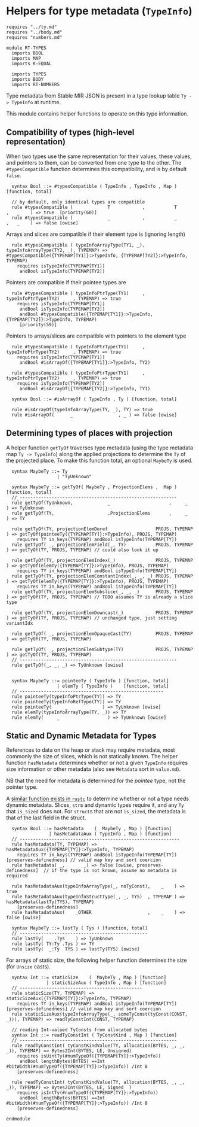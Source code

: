 # Helpers for type metadata (`TypeInfo`)

```k
requires "../ty.md"
requires "../body.md"
requires "numbers.md"

module RT-TYPES
  imports BOOL
  imports MAP
  imports K-EQUAL

  imports TYPES
  imports BODY
  imports RT-NUMBERS
```

Type metadata from Stable MIR JSON is present in a type lookup table `Ty -> TypeInfo` at runtime. 

This module contains helper functions to operate on this type information.

## Compatibility of types (high-level representation)

When two types use the same representation for their values, these
values, and pointers to them, can be converted from one type to the other.
The `#typesCompatible` function determines this compatibility, and is by default `false`.

```k
  syntax Bool ::= #typesCompatible ( TypeInfo , TypeInfo , Map ) [function, total]

  // by default, only identical types are compatible
  rule #typesCompatible (             T            ,           T              ,   _    ) => true  [priority(60)] 
  rule #typesCompatible (             _            ,           _              ,   _    ) => false [owise] 
```

Arrays and slices are compatible if their element type is (ignoring length)
```k
  rule #typesCompatible ( typeInfoArrayType(TY1, _), typeInfoArrayType(TY2, _), TYPEMAP) => #typesCompatible({TYPEMAP[TY1]}:>TypeInfo, {TYPEMAP[TY2]}:>TypeInfo, TYPEMAP)
    requires isTypeInfo(TYPEMAP[TY1])
     andBool isTypeInfo(TYPEMAP[TY2])
```

Pointers are compatible if their pointee types are
```k
  rule #typesCompatible ( typeInfoPtrType(TY1)     , typeInfoPtrType(TY2)     , TYPEMAP) => true
    requires isTypeInfo(TYPEMAP[TY1])
     andBool isTypeInfo(TYPEMAP[TY2])
     andBool #typesCompatible({TYPEMAP[TY1]}:>TypeInfo, {TYPEMAP[TY2]}:>TypeInfo, TYPEMAP)
     [priority(59)]
```

Pointers to arrays/slices are compatible with pointers to the element type
```k
  rule #typesCompatible ( typeInfoPtrType(TY1)     , typeInfoPtrType(TY2)     , TYPEMAP) => true
    requires isTypeInfo(TYPEMAP[TY1])
     andBool #isArrayOf({TYPEMAP[TY1]}:>TypeInfo, TY2)

  rule #typesCompatible ( typeInfoPtrType(TY1)     , typeInfoPtrType(TY2)     , TYPEMAP) => true
    requires isTypeInfo(TYPEMAP[TY2])
     andBool #isArrayOf({TYPEMAP[TY2]}:>TypeInfo, TY1)

  syntax Bool ::= #isArrayOf ( TypeInfo , Ty ) [function, total]

  rule #isArrayOf(typeInfoArrayType(TY, _), TY) => true
  rule #isArrayOf(      _                 , _ ) => false [owise]
```

## Determining types of places with projection

A helper function `getTyOf` traverses type metadata (using the type metadata map `Ty -> TypeInfo`) along the applied projections to determine the `Ty` of the projected place.
To make this function total, an optional `MaybeTy` is used.

```k
  syntax MaybeTy ::= Ty
                   | "TyUnknown"

  syntax MaybeTy ::= getTyOf( MaybeTy , ProjectionElems ,  Map ) [function, total]
  // -----------------------------------------------------------
  rule getTyOf(TyUnknown,             _                      ,     _    ) => TyUnknown
  rule getTyOf(TY,                    .ProjectionElems       ,     _    ) => TY

  rule getTyOf(TY, projectionElemDeref                  PROJS, TYPEMAP ) => getTyOf(pointeeTy({TYPEMAP[TY]}:>TypeInfo), PROJS, TYPEMAP)
    requires TY in_keys(TYPEMAP) andBool isTypeInfo(TYPEMAP[TY])
  rule getTyOf( _, projectionElemField(_, TY)           PROJS, TYPEMAP ) => getTyOf(TY, PROJS, TYPEMAP) // could also look it up
  
  rule getTyOf(TY, projectionElemIndex(_)               PROJS, TYPEMAP ) => getTyOf(elemTy({TYPEMAP[TY]}:>TypeInfo), PROJS, TYPEMAP)
    requires TY in_keys(TYPEMAP) andBool isTypeInfo(TYPEMAP[TY])
  rule getTyOf(TY, projectionElemConstantIndex(_, _, _) PROJS, TYPEMAP ) => getTyOf(elemTy({TYPEMAP[TY]}:>TypeInfo), PROJS, TYPEMAP)
    requires TY in_keys(TYPEMAP) andBool isTypeInfo(TYPEMAP[TY])
  rule getTyOf(TY, projectionElemSubslice(_, _, _)      PROJS, TYPEMAP ) => getTyOf(TY, PROJS, TYPEMAP) // TODO assumes TY is already a slice type

  rule getTyOf(TY, projectionElemDowncast(_)            PROJS, TYPEMAP ) => getTyOf(TY, PROJS, TYPEMAP) // unchanged type, just setting variantIdx

  rule getTyOf( _, projectionElemOpaqueCast(TY)         PROJS, TYPEMAP ) => getTyOf(TY, PROJS, TYPEMAP)

  rule getTyOf( _, projectionElemSubtype(TY)            PROJS, TYPEMAP ) => getTyOf(TY, PROJS, TYPEMAP)
  // -----------------------------------------------------------
  rule getTyOf(_, _, _) => TyUnknown [owise]


  syntax MaybeTy ::= pointeeTy ( TypeInfo ) [function, total]
                   | elemTy ( TypeInfo )    [function, total]
  // ------------------------------------------------------
  rule pointeeTy(typeInfoPtrType(TY)) => TY
  rule pointeeTy(typeInfoRefType(TY)) => TY
  rule pointeeTy(     _             ) => TyUnknown [owise]
  rule elemTy(typeInfoArrayType(TY, _)) => TY
  rule elemTy(     _                  ) => TyUnknown [owise]
```

## Static and Dynamic Metadata for Types

References to data on the heap or stack may require metadata, most commonly the size of slices, which is not statically known.
The helper function `hasMetadata` determines whether or not a given `TypeInfo` requires size information or other metadata (also see `Metadata` sort in `value.md`).

NB that the need for metadata is determined for the _pointee_ type, not the pointer type.

A [similar function exists in `rustc`](https://doc.rust-lang.org/nightly/nightly-rustc/src/rustc_middle/ty/util.rs.html#224-235) to determine whether or not a type needs dynamic metadata.
Slices, `str`s  and dynamic types require it, and any `Ty` that `is_sized` does not.
For `struct`s that are not `is_sized`, the metadata is that of the last field in the struct.

```k
  syntax Bool ::= hasMetadata    (  MaybeTy , Map ) [function]
                | hasMetadataAux ( TypeInfo , Map ) [function]
  // ------------------------------------------------------------
  rule hasMetadata(TY, TYPEMAP) => hasMetadataAux({TYPEMAP[TY]}:>TypeInfo, TYPEMAP)
    requires TY in_keys(TYPEMAP) andBool isTypeInfo(TYPEMAP[TY]) [preserves-definedness] // valid map key and sort coercion
  rule hasMetadata( _,       _) => false [owise, preserves-definedness]  // if the type is not known, assume no metadata is required

  rule hasMetadataAux(typeInfoArrayType(_, noTyConst),    _    ) => true
  rule hasMetadataAux(typeInfoStructType(_, _, TYS)  , TYPEMAP ) => hasMetadata(lastTy(TYS), TYPEMAP)
    [preserves-definedness]
  rule hasMetadataAux(    _OTHER                     ,    _    ) => false [owise]

  syntax MaybeTy ::= lastTy ( Tys ) [function, total]
  // ------------------------------------------------
  rule lastTy(    .Tys    ) => TyUnknown
  rule lastTy( TY:Ty .Tys ) => TY
  rule lastTy(  _:Ty  TYS ) => lastTy(TYS) [owise]
```

For arrays of static size, the following helper function determines the size (for `Unsize` casts).

```k
  syntax Int ::= staticSize    (  MaybeTy , Map ) [function]
               | staticSizeAux ( TypeInfo , Map ) [function]
  // ----------------------------------------------
  rule staticSize(TY, TYPEMAP) => staticSizeAux({TYPEMAP[TY]}:>TypeInfo, TYPEMAP)
    requires TY in_keys(TYPEMAP) andBool isTypeInfo(TYPEMAP[TY]) [preserves-definedness] // valid map key and sort coercion
  rule staticSizeAux(typeInfoArrayType(_, someTyConst(tyConst(CONST, _))), TYPEMAP) => readTyConstInt(CONST, TYPEMAP)
```

```k
  // reading Int-valued TyConsts from allocated bytes
  syntax Int ::= readTyConstInt ( TyConstKind , Map ) [function]
  // -----------------------------------------------------------
  rule readTyConstInt( tyConstKindValue(TY, allocation(BYTES, _, _, _)), TYPEMAP) => Bytes2Int(BYTES, LE, Unsigned)
    requires isUintTy(#numTypeOf({TYPEMAP[TY]}:>TypeInfo))
     andBool lengthBytes(BYTES) ==Int #bitWidth(#numTypeOf({TYPEMAP[TY]}:>TypeInfo)) /Int 8
    [preserves-definedness]

  rule readTyConstInt( tyConstKindValue(TY, allocation(BYTES, _, _, _)), TYPEMAP) => Bytes2Int(BYTES, LE, Signed  )
    requires isIntTy(#numTypeOf({TYPEMAP[TY]}:>TypeInfo))
     andBool lengthBytes(BYTES) ==Int #bitWidth(#numTypeOf({TYPEMAP[TY]}:>TypeInfo)) /Int 8
    [preserves-definedness]
```

```k
endmodule
```
